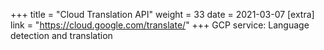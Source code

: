 +++
title = "Cloud Translation API"
weight = 33
date = 2021-03-07
[extra]
link = "https://cloud.google.com/translate/"
+++
GCP service: Language detection and translation

